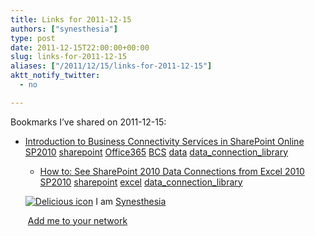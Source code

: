 ```yaml
---
title: Links for 2011-12-15
authors: ["synesthesia"]
type: post
date: 2011-12-15T22:00:00+00:00
slug: links-for-2011-12-15 
aliases: ["/2011/12/15/links-for-2011-12-15"]
aktt_notify_twitter:
  - no

---
```

Bookmarks I&#8217;ve shared on 2011-12-15:

  * [Introduction to Business Connectivity Services in SharePoint Online][1] 
    [SP2010][2] [sharepoint][3] [Office365][4] [BCS][5] [data][6] [data\_connection\_library][7] </li> 
    
      * [How to: See SharePoint 2010 Data Connections from Excel 2010][8] 
        [SP2010][2] [sharepoint][3] [excel][9] [data\_connection\_library][7] </li> </ul> 
        
        <p class="deliciouslink">
          <a href="https://del.icio.us/synesthesia" title="See all my bookmarks on del.icio.us"><img src="https://www.synesthesia.co.uk/images/deliciousicon.jpg" alt="Delicious icon" /></a>&nbsp;I am <a href="https://del.icio.us/synesthesia" title="See all my bookmarks on del.icio.us">Synesthesia</a>
        </p>
        
        <p class="deliciouslink">
          <a href="https://del.icio.us/network?add=synesthesia" title="Add me to your del.icio.us network"><img src="https://www.synesthesia.co.uk/images/add.gif" alt="" /></a>&nbsp;<a href="https://del.icio.us/network?add=synesthesia" title="Add me to your del.icio.us network">Add me to your network</a>
        </p>

 [1]: https://msdn.microsoft.com/en-us/library/hh412217.aspx
 [2]: https://www.delicious.com/synesthesia/SP2010
 [3]: https://www.delicious.com/synesthesia/sharepoint
 [4]: https://www.delicious.com/synesthesia/Office365
 [5]: https://www.delicious.com/synesthesia/BCS
 [6]: https://www.delicious.com/synesthesia/data
 [7]: https://www.delicious.com/synesthesia/data_connection_library
 [8]: https://blogs.msdn.com/b/davidlean/archive/2010/11/15/how-to-see-sharepoint-2010-data-connections-from-excel-2010.aspx
 [9]: https://www.delicious.com/synesthesia/excel